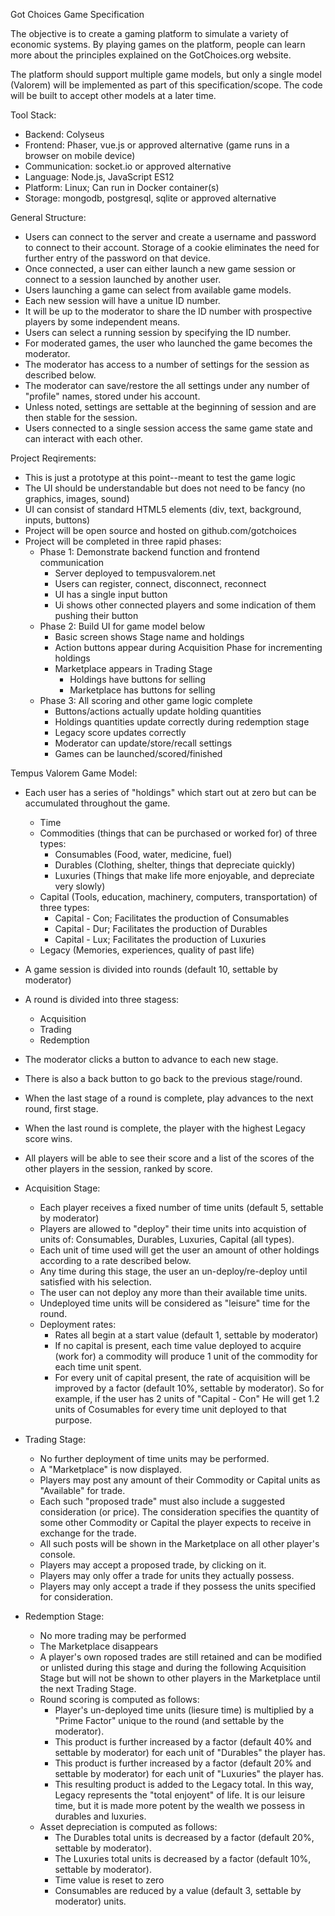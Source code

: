 Got Choices Game Specification

The objective is to create a gaming platform to simulate a variety of economic systems.
By playing games on the platform, people can learn more about the principles explained
on the GotChoices.org website.

The platform should support multiple game models, but only a single model (Valorem) will 
be implemented as part of this specification/scope.  The code will be built to accept 
other models at a later time.

Tool Stack:
- Backend: Colyseus
- Frontend: Phaser, vue.js or approved alternative (game runs in a browser on mobile device)
- Communication: socket.io or approved alternative
- Language: Node.js, JavaScript ES12
- Platform: Linux; Can run in Docker container(s)
- Storage: mongodb, postgresql, sqlite or approved alternative

General Structure:
- Users can connect to the server and create a username and password to connect to their account.
  Storage of a cookie eliminates the need for further entry of the password on that device.
- Once connected, a user can either launch a new game session or connect to a session launched by another user.
- Users launching a game can select from available game models.
- Each new session will have a unitue ID number.
- It will be up to the moderator to share the ID number with prospective players by some independent means.
- Users can select a running session by specifying the ID number.
- For moderated games, the user who launched the game becomes the moderator.
- The moderator has access to a number of settings for the session as described below.
- The moderator can save/restore the all settings under any number of "profile" names, stored under his account.
- Unless noted, settings are settable at the beginning of session and are then stable for the session.
- Users connected to a single session access the same game state and can interact with each other.

Project Reqirements:
- This is just a prototype at this point--meant to test the game logic
- The UI should be understandable but does not need to be fancy (no graphics, images, sound)
- UI can consist of standard HTML5 elements (div, text, background, inputs, buttons)
- Project will be open source and hosted on github.com/gotchoices
- Project will be completed in three rapid phases:
  - Phase 1: Demonstrate backend function and frontend communication
    - Server deployed to tempusvalorem.net
    - Users can register, connect, disconnect, reconnect
    - UI has a single input button
    - Ui shows other connected players and some indication of them pushing their button
  - Phase 2: Build UI for game model below
    - Basic screen shows Stage name and holdings
    - Action buttons appear during Acquisition Phase for incrementing holdings
    - Marketplace appears in Trading Stage
      - Holdings have buttons for selling
      - Marketplace has buttons for selling
  - Phase 3: All scoring and other game logic complete
    - Buttons/actions actually update holding quantities
    - Holdings quantities update correctly during redemption stage
    - Legacy score updates correctly
    - Moderator can update/store/recall settings
    - Games can be launched/scored/finished
  
Tempus Valorem Game Model:
- Each user has a series of "holdings" which start out at zero but can be accumulated throughout the game.
  - Time
  - Commodities (things that can be purchased or worked for) of three types:
    - Consumables (Food, water, medicine, fuel)
    - Durables (Clothing, shelter, things that depreciate quickly)
    - Luxuries (Things that make life more enjoyable, and depreciate very slowly)
  - Capital (Tools, education, machinery, computers, transportation) of three types:
    - Capital - Con; Facilitates the production of Consumables
    - Capital - Dur; Facilitates the production of Durables
    - Capital - Lux; Facilitates the production of Luxuries
  - Legacy (Memories, experiences, quality of past life)
- A game session is divided into rounds (default 10, settable by moderator)
- A round is divided into three stagess:
  - Acquisition
  - Trading
  - Redemption
- The moderator clicks a button to advance to each new stage.
- There is also a back button to go back to the previous stage/round.
- When the last stage of a round is complete, play advances to the next round, first stage.
- When the last round is complete, the player with the highest Legacy score wins.
- All players will be able to see their score and a list of the scores of the other players
  in the session, ranked by score.

- Acquisition Stage:
  - Each player receives a fixed number of time units (default 5, settable by moderator)
  - Players are allowed to "deploy" their time units into acquistion of units of:
    Consumables, Durables, Luxuries, Capital (all types).
  - Each unit of time used will get the user an amount of other holdings according to a rate described below.
  - Any time during this stage, the user an un-deploy/re-deploy until satisfied with his selection.
  - The user can not deploy any more than their available time units.
  - Undeployed time units will be considered as "leisure" time for the round.
  - Deployment rates:
    - Rates all begin at a start value (default 1, settable by moderator)
    - If no capital is present, each time value deployed to acquire (work for) a commodity will produce
      1 unit of the commodity for each time unit spent.
    - For every unit of capital present, the rate of acquisition will be improved by a factor
      (default 10%, settable by moderator).  So for example, if the user has 2 units of "Capital - Con"
      He will get 1.2 units of Cosumables for every time unit deployed to that purpose.
  
- Trading Stage:
  - No further deployment of time units may be performed.
  - A "Marketplace" is now displayed.
  - Players may post any amount of their Commodity or Capital units as "Available" for trade.
  - Each such "proposed trade" must also include a suggested consideration (or price).
    The consideration specifies the quantity of some other Commodity or Capital the player expects
    to receive in exchange for the trade.
  - All such posts will be shown in the Marketplace on all other player's console.
  - Players may accept a proposed trade, by clicking on it.
  - Players may only offer a trade for units they actually possess.
  - Players may only accept a trade if they possess the units specified for consideration.

- Redemption Stage:
  - No more trading may be performed
  - The Marketplace disappears
  - A player's own roposed trades are still retained and can be modified or unlisted during this
    stage and during the following Acquisition Stage but will not be shown to other players in
    the Marketplace until the next Trading Stage.
  - Round scoring is computed as follows:
    - Player's un-deployed time units (liesure time) is multiplied by a "Prime Factor" unique
      to the round (and settable by the moderator).
    - This product is further increased by a factor (default 40% and settable by moderator) for 
      each unit of "Durables" the player has.
    - This product is further increased by a factor (default 20% and settable by moderator) for 
      each unit of "Luxuries" the player has.
    - This resulting product is added to the Legacy total.  In this way, Legacy represents the
      "total enjoyent" of life.  It is our leisure time, but it is made more potent by the
      wealth we possess in durables and luxuries.
  - Asset depreciation is computed as follows:
    - The Durables total units is decreased by a factor (default 20%, settable by moderator).
    - The Luxuries total units is decreased by a factor (default 10%, settable by moderator).
    - Time value is reset to zero
    - Consumables are reduced by a value (default 3, settable by moderator) units.
